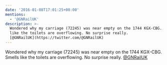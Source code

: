 ```yaml
---
date: '2016-01-08T17:01:25+00:00'
mentions:
  - '@GNRailUK'
description: >-
  Wondered why my carriage (72245) was near empty on the 1744 KGX-CBG. Smells
  like the toilets are overflowing. No surprise really.
  [@GNRailUK](https://twitter.com/@GNRailUK)
---
```

Wondered why my carriage (72245) was near empty on the 1744 KGX-CBG. Smells like the toilets are overflowing. No surprise really. [@GNRailUK](https://twitter.com/@GNRailUK)
